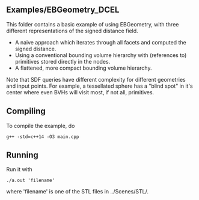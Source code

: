 Examples/EBGeometry_DCEL
-----------------------

This folder contains a basic example of using EBGeometry, with three different representations of the signed distance field.

* A naive approach which iterates through all facets and computed the signed distance.
* Using a conventional bounding volume hierarchy with (references to) primitives stored directly in the nodes.
* A flattened, more compact bounding volume hierarchy.

Note that SDF queries have different complexity for different geometries and input points.
For example, a tessellated sphere has a "blind spot" in it's center where even BVHs will visit most, if not all, primitives. 

Compiling
---------

To compile the example, do

    g++ -std=c++14 -O3 main.cpp

Running
-------

Run it with

    ./a.out 'filename'

where 'filename' is one of the STL files in ../Scenes/STL/.
